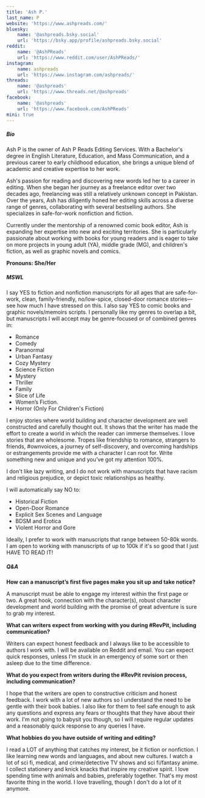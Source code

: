 ```yaml
---
title: 'Ash P.'
last_name: P
website: 'https://www.ashpreads.com/'
bluesky:
    name: '@ashpreads.bsky.social'
    url: 'https://bsky.app/profile/ashpreads.bsky.social'
reddit:
    name: '@AshPReads'
    url: 'https://www.reddit.com/user/AshPReads/'
instagram:
    name: ashpreads
    url: 'https://www.instagram.com/ashpreads/'
threads:
    name: '@ashpreads'
    url: 'https://www.threads.net/@ashpreads'
facebook:
    name: '@ashpreads'
    url: 'https://www.facebook.com/AshPReads'
mini: true
---
```


##### Bio

Ash P is the owner of Ash P Reads Editing Services. With a Bachelor's degree in English Literature, Education, and Mass Communication, and a previous career to early childhood education, she brings a unique blend of academic and creative expertise to her work.

Ash's passion for reading and discovering new words led her to a career in editing. When she began her journey as a freelance editor over two decades ago, freelancing was still a relatively unknown concept in Pakistan. Over the years, Ash has diligently honed her editing skills across a diverse range of genres, collaborating with several bestselling authors. She specializes in safe-for-work nonfiction and fiction.

Currently under the mentorship of a renowned comic book editor, Ash is expanding her expertise into new and exciting territories. She is particularly passionate about working with books for young readers and is eager to take on more projects in young adult (YA), middle grade (MG), and children's fiction, as well as graphic novels and comics.

**Pronouns: She/Her**

##### MSWL

I say YES to fiction and nonfiction manuscripts for all ages that are safe-for-work, clean, family-friendly, no/low-spice, closed-door romance stories—see how much I have stressed on this. I also say YES to comic books and graphic novels/memoirs scripts. I personally like my genres to overlap a bit, but manuscripts I will accept may be genre-focused or of combined genres in:
* Romance
* Comedy
* Paranormal
* Urban Fantasy
* Cozy Mystery
* Science Fiction
* Mystery
* Thriller
* Family
* Slice of Life
* Women’s Fiction.
* Horror (Only For Children's Fiction)

I enjoy stories where world building and character development are well constructed and carefully thought out. It shows that the writer has made the effort to create a world in which the reader can immerse themselves. I love stories that are wholesome. Tropes like friendship to romance, strangers to friends, #ownvoices, a journey of self-discovery, and overcoming hardships or estrangements provide me with a character I can root for. Write something new and unique and you’ve got my attention 100%.

I don't like lazy writing, and I do not work with manuscripts that have racism and religious prejudice, or depict toxic relationships as healthy.

I will automatically say NO to:
* Historical Fiction
* Open-Door Romance
* Explicit Sex Scenes and Language 
* BDSM and Erotica
* Violent Horror and Gore

Ideally, I prefer to work with manuscripts that range between 50-80k words. I am open to working with manuscripts of up to 100k if it's so good that I just HAVE TO READ IT!

##### Q&A

**How can a manuscript’s first five pages make you sit up and take notice?** 

A manuscript must be able to engage my interest within the first page or two. A great hook, connection with the character(s), robust character development and world building with the promise of great adventure is sure to grab my interest. 

**What can writers expect from working with you during #RevPit, including communication?**

Writers can expect honest feedback and I always like to be accessible to authors I work with. I will be available on Reddit and email. You can expect quick responses, unless I'm stuck in an emergency of some sort or then asleep due to the time difference.

**What do you expect from writers during the #RevPit revision process, including communication?**

I hope that the writers are open to constructive criticism and honest feedback. I work with a lot of new authors so I understand the need to be gentle with their book babies. I also like for them to feel safe enough to ask any questions and express any fears or thoughts that they have about their work. I'm not going to babysit you though, so I will require regular updates and a reasonably quick response to any queries I have.

**What hobbies do you have outside of writing and editing?**

I read a LOT of anything that catches my interest, be it fiction or nonfiction. I like learning new words and languages, and about new cultures. I watch a lot of sci fi, medical, and crime/detective TV shows and sci fi/fantasy anime. I collect stationery and knick knacks that inspire my creative spirit. I love spending time with animals and babies, preferably together. That's my most favorite thing in the world. I love travelling, though I don't do a lot of it anymore. 